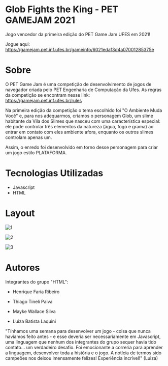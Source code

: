 # Glob Fights the King - PET GAMEJAM 2021
Jogo vencedor da primeira edição do PET Game Jam UFES em 2021!

Jogue aqui: https://gamejam.pet.inf.ufes.br/gameinfo/6021edaf3d4a07001285375e

# Sobre
O PET Game Jam é uma competição de desenvolvimento de jogos de navegador criada pelo PET Engenharia de Computação da Ufes. As regras da competição se encontram nesse link: 
https://gamejam.pet.inf.ufes.br/rules

Na primeira edição da competição o tema escolhido foi "O Ambiente Muda Você" e, para nos adequarmos, criamos o personagem Glob, um slime habitante da Vila dos Slimes que nasceu com uma característica especial: ele pode controlar três elementos da natureza (água, fogo e grama) ao entrar em contato com eles ambiente afora, enquanto os outros slimes controlam apenas um. 

Assim, o enredo foi desenvolvido em torno desse personagem para criar um jogo estilo PLATAFORMA. 

# Tecnologias Utilizadas
- Javascript
- HTML

# Layout
![1](https://user-images.githubusercontent.com/72242547/156290812-f7e82f43-8a24-43d8-ac2c-3c4f378a0083.png)

![2](https://user-images.githubusercontent.com/72242547/156290853-099ea763-26f9-4f3b-be94-978f207e31c4.png)

![3](https://user-images.githubusercontent.com/72242547/156290892-dbb7a375-5938-4da1-baf4-5eebbb21b34d.png)

# Autores
Integrantes do grupo "HTML":

- Henrique Faria Ribeiro 

- Thiago Tineli Paiva

- Mayke Wallace Silva

- Luiza Batista Laquini

"Tínhamos uma semana para desenvolver um jogo - coisa que nunca havíamos feito antes - e esse deveria ser necessariamente em Javascript, uma linguagem que nenhum dos integrantes do grupo sequer havia tido contato... um verdadeiro desafio. Foi emocionante a correria para aprender a linguagem, desenvolver toda a história e o jogo. A notícia de termos sido campeões nos deixou imensamente felizes! Experiência incrível!" (Luiza) 
